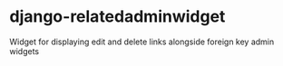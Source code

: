 django-relatedadminwidget
=========================

Widget for displaying edit and delete links alongside foreign key admin widgets